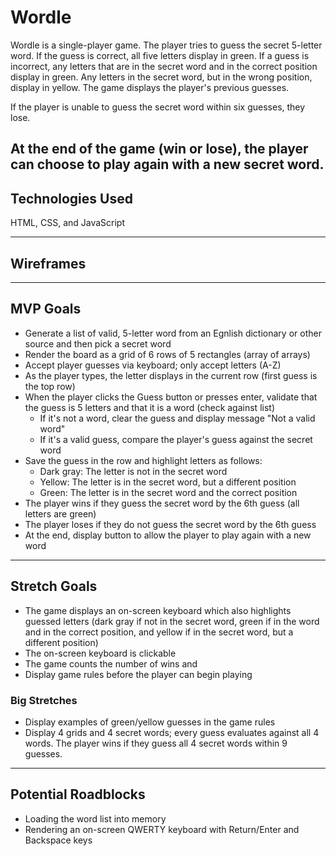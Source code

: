 # Wordle
Wordle is a single-player game. The player tries to guess the secret 5-letter word. If the guess is correct, all five letters display in green. If a guess is incorrect, any letters that are in the secret word and in the correct position display in green. Any letters in the secret word, but in the wrong position, display in yellow. The game displays the player's previous guesses.

If the player is unable to guess the secret word within six guesses, they lose.

At the end of the game (win or lose), the player can choose to play again with a new secret word.
---
## Technologies Used
HTML, CSS, and JavaScript

---
## Wireframes


---
## MVP Goals
* Generate a list of valid, 5-letter word from an Egnlish dictionary or other source and then pick a secret word
* Render the board as a grid of 6 rows of 5 rectangles (array of arrays)
* Accept player guesses via keyboard; only accept letters (A-Z)
* As the player types, the letter displays in the current row (first guess is the top row)
* When the player clicks the Guess button or presses enter, validate that the guess is 5 letters and that it is a word (check against list)
    * If it's not a word, clear the guess and display message "Not a valid word"
    * If it's a valid guess, compare the player's guess against the secret word
* Save the guess in the row and highlight letters as follows:
    * Dark gray: The letter is not in the secret word
    * Yellow: The letter is in the secret word, but a different position
    * Green: The letter is in the secret word and the correct position
* The player wins if they guess the secret word by the 6th guess (all letters are green)
* The player loses if they do not guess the secret word by the 6th guess
* At the end, display button to allow the player to play again with a new word

---
## Stretch Goals
* The game displays an on-screen keyboard which also highlights guessed letters (dark gray if not in the secret word, green if in the word and in the correct position, and yellow if in the secret word, but a different position)
* The on-screen keyboard is clickable
* The game counts the number of wins and 
* Display game rules before the player can begin playing

### Big Stretches
* Display examples of green/yellow guesses in the game rules
* Display 4 grids and 4 secret words; every guess evaluates against all 4 words. The player wins if they guess all 4 secret words within 9 guesses.

---
## Potential Roadblocks
* Loading the word list into memory
* Rendering an on-screen QWERTY keyboard with Return/Enter and Backspace keys